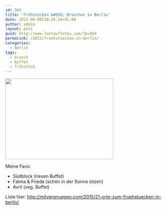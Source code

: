 ```yaml
---
id: 564
title: 'Frühstücken &#038; Brunchen in Berlin'
date: 2015-06-08T10:24:34+01:00
author: admin
layout: post
guid: http://www.lustauffotos.com/?p=564
permalink: /2015/fruehstuecken-in-berlin/
categories:
  - Berlin
tags:
  - brunch
  - buffet
  - frühstück
---
```

<img class=" aligncenter" src="https://irs2.4sqi.net/img/general/width960/131807_Gc40okFSd5CQ87upBntNtKlCjjxQyY4AT5J-4pJ_L-0.jpg" alt="" width="339" height="254" />

Meine Favs:

- Südblock (riesen Buffet)  
- Fatma & Frieda (schön in der Sonne sitzen)  
- Avril (veg. Buffet)

Liste hier: <http://mitvergnuegen.com/2015/21-orte-zum-fruehstuecken-in-berlin/>